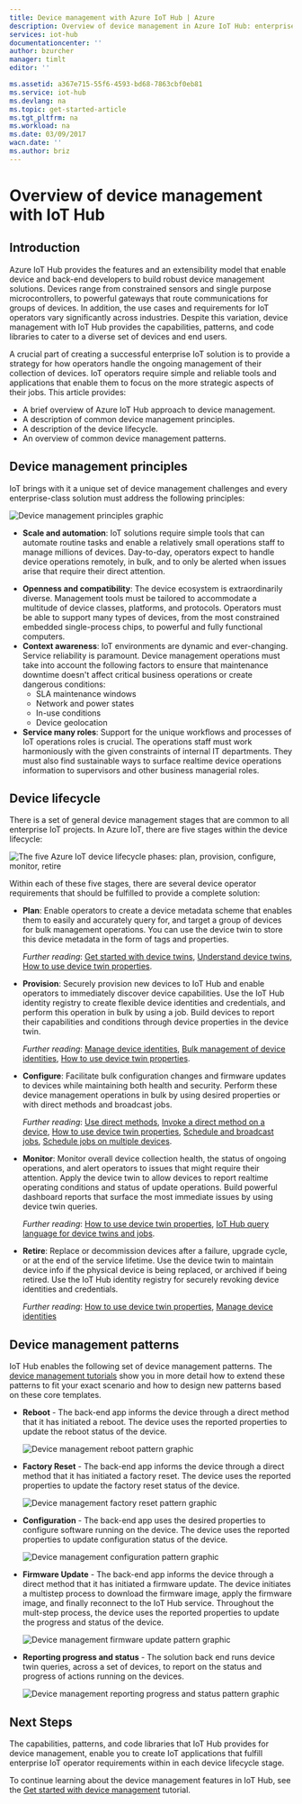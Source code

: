 ```yaml
---
title: Device management with Azure IoT Hub | Azure
description: Overview of device management in Azure IoT Hub: enterprise device lifecycle and device management patterns such as, reboot, factory reset, firmware update, configuration, device twins, queries, jobs.
services: iot-hub
documentationcenter: ''
author: bzurcher
manager: timlt
editor: ''

ms.assetid: a367e715-55f6-4593-bd68-7863cbf0eb81
ms.service: iot-hub
ms.devlang: na
ms.topic: get-started-article
ms.tgt_pltfrm: na
ms.workload: na
ms.date: 03/09/2017
wacn.date: ''
ms.author: briz
---
```


# Overview of device management with IoT Hub
## Introduction
Azure IoT Hub provides the features and an extensibility model that enable device and back-end developers to build robust device management solutions. Devices range from constrained sensors and single purpose microcontrollers, to powerful gateways that route communications for groups of devices.  In addition, the use cases and requirements for IoT operators vary significantly across industries.  Despite this variation, device management with IoT Hub provides the capabilities, patterns, and code libraries to cater to a diverse set of devices and end users.

A crucial part of creating a successful enterprise IoT solution is to provide a strategy for how operators handle the ongoing management of their collection of devices. IoT operators require simple and reliable tools and applications that enable them to focus on the more strategic aspects of their jobs. This article provides:

- A brief overview of Azure IoT Hub approach to device management.
- A description of common device management principles.
- A description of the device lifecycle.
- An overview of common device management patterns.

## Device management principles
IoT brings with it a unique set of device management challenges and every enterprise-class solution must address the following principles:

![Device management principles graphic][img-dm_principles]

- **Scale and automation**: IoT solutions require simple tools that can automate routine tasks and enable a relatively small operations staff to manage millions of devices. Day-to-day, operators expect to handle device operations remotely, in bulk, and to only be alerted when issues arise that require their direct attention.

* **Openness and compatibility**: The device ecosystem is extraordinarily diverse. Management tools must be tailored to accommodate a multitude of device classes, platforms, and protocols. Operators must be able to support many types of devices, from the most constrained embedded single-process chips, to powerful and fully functional computers.
* **Context awareness**: IoT environments are dynamic and ever-changing. Service reliability is paramount. Device management operations must take into account the following factors to ensure that maintenance downtime doesn't affect critical business operations or create dangerous conditions:
    * SLA maintenance windows
    * Network and power states
    * In-use conditions
    * Device geolocation
* **Service many roles**: Support for the unique workflows and processes of IoT operations roles is crucial. The operations staff must work harmoniously with the given constraints of internal IT departments.  They must also find sustainable ways to surface realtime device operations information to supervisors and other business managerial roles.

## Device lifecycle
There is a set of general device management stages that are common to all enterprise IoT projects. In Azure IoT, there are five stages within the device lifecycle:

![The five Azure IoT device lifecycle phases: plan, provision, configure, monitor, retire][img-device_lifecycle]

Within each of these five stages, there are several device operator requirements that should be fulfilled to provide a complete solution:

* **Plan**: Enable operators to create a device metadata scheme that enables them to easily and accurately query for, and target a group of devices for bulk management operations. You can use the device twin to store this device metadata in the form of tags and properties.

    *Further reading*: [Get started with device twins][lnk-twins-getstarted], [Understand device twins][lnk-twins-devguide], [How to use device twin properties][lnk-twin-properties].
* **Provision**: Securely provision new devices to IoT Hub and enable operators to immediately discover device capabilities.  Use the IoT Hub identity registry to create flexible device identities and credentials, and perform this operation in bulk by using a job. Build devices to report their capabilities and conditions through device properties in the device twin.

    *Further reading*: [Manage device identities][lnk-identity-registry], [Bulk management of device identities][lnk-bulk-identity], [How to use device twin properties][lnk-twin-properties].
* **Configure**: Facilitate bulk configuration changes and firmware updates to devices while maintaining both health and security. Perform these device management operations in bulk by using desired properties or with direct methods and broadcast jobs.

    *Further reading*:  [Use direct methods][lnk-c2d-methods], [Invoke a direct method on a device][lnk-methods-devguide], [How to use device twin properties][lnk-twin-properties], [Schedule and broadcast jobs][lnk-jobs], [Schedule jobs on multiple devices][lnk-jobs-devguide].
* **Monitor**: Monitor overall device collection health, the status of ongoing operations, and alert operators to issues that might require their attention.  Apply the device twin to allow devices to report realtime operating conditions and status of update operations. Build powerful dashboard reports that surface the most immediate issues by using device twin queries.

    *Further reading*: [How to use device twin properties][lnk-twin-properties], [IoT Hub query language for device twins and jobs][lnk-query-language].
* **Retire**:  Replace or decommission devices after a failure, upgrade cycle, or at the end of the service lifetime.  Use the device twin to maintain device info if the physical device is being replaced, or archived if being retired. Use the IoT Hub identity registry for securely revoking device identities and credentials.

    *Further reading*: [How to use device twin properties][lnk-twin-properties], [Manage device identities][lnk-identity-registry]

## Device management patterns
IoT Hub enables the following set of device management patterns.  The [device management tutorials][lnk-get-started] show you in more detail how to extend these patterns to fit your exact scenario and how to design new patterns based on these core templates.

- **Reboot** - The back-end app informs the device through a direct method that it has initiated a reboot.  The device uses the reported properties to update the reboot status of the device.

    ![Device management reboot pattern graphic][img-reboot_pattern]
- **Factory Reset** - The back-end app informs the device through a direct method that it has initiated a factory reset.  The device uses the reported properties to update the factory reset status of the device.

    ![Device management factory reset pattern graphic][img-facreset_pattern]
- **Configuration** - The back-end app uses the desired properties to configure software running on the device.  The device uses the reported properties to update configuration status of the device.

    ![Device management configuration pattern graphic][img-config_pattern]
- **Firmware Update** - The back-end app informs the device through a direct method that it has initiated a firmware update.  The device initiates a multistep process to download the firmware image, apply the firmware image, and finally reconnect to the IoT Hub service.  Throughout the mult-step process, the device uses the reported properties to update the progress and status of the device.

    ![Device management firmware update pattern graphic][img-fwupdate_pattern]
- **Reporting progress and status** - The solution back end runs device twin queries, across a set of devices, to report on the status and progress of actions running on the devices.

    ![Device management reporting progress and status pattern graphic][img-report_progress_pattern]

## Next Steps
The capabilities, patterns, and code libraries that IoT Hub provides for device management, enable you to create IoT applications that fulfill enterprise IoT operator requirements within in each device lifecycle stage.

To continue learning about the device management features in IoT Hub, see the [Get started with device management][lnk-get-started] tutorial.

<!-- Images and links -->
[img-dm_principles]: ./media/iot-hub-device-management-overview/image4.png
[img-device_lifecycle]: ./media/iot-hub-device-management-overview/image5.png
[img-config_pattern]: ./media/iot-hub-device-management-overview/configuration-pattern.png
[img-facreset_pattern]: ./media/iot-hub-device-management-overview/facreset-pattern.png
[img-fwupdate_pattern]: ./media/iot-hub-device-management-overview/fwupdate-pattern.png
[img-reboot_pattern]: ./media/iot-hub-device-management-overview/reboot-pattern.png
[img-report_progress_pattern]: ./media/iot-hub-device-management-overview/report-progress-pattern.png

[lnk-twins-devguide]: ./iot-hub-devguide-device-twins.md
[lnk-get-started]: ./iot-hub-node-node-device-management-get-started.md
[lnk-twins-getstarted]: ./iot-hub-node-node-twin-getstarted.md
[lnk-twin-properties]: ./iot-hub-node-node-twin-how-to-configure.md
[lnk-hub-getstarted]: ./iot-hub-csharp-csharp-getstarted.md
[lnk-identity-registry]: ./iot-hub-devguide-identity-registry.md
[lnk-bulk-identity]: ./iot-hub-bulk-identity-mgmt.md
[lnk-query-language]: ./iot-hub-devguide-query-language.md
[lnk-c2d-methods]: ./iot-hub-node-node-direct-methods.md
[lnk-methods-devguide]: ./iot-hub-devguide-direct-methods.md
[lnk-jobs]: ./iot-hub-node-node-schedule-jobs.md
[lnk-jobs-devguide]: ./iot-hub-devguide-jobs.md